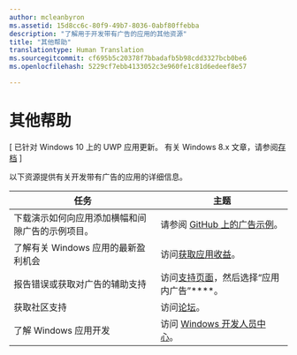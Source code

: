 ```yaml
---
author: mcleanbyron
ms.assetid: 15d8cc6c-80f9-49b7-8036-0abf80ffebba
description: "了解用于开发带有广告的应用的其他资源"
title: "其他帮助"
translationtype: Human Translation
ms.sourcegitcommit: cf695b5c20378f7bbadafb5b98cdd3327bcb0be6
ms.openlocfilehash: 5229cf7ebb4133052c3e960fe1c81d6edeef8e57

---
```


# 其他帮助


\[ 已针对 Windows 10 上的 UWP 应用更新。 有关 Windows 8.x 文章，请参阅[存档](http://go.microsoft.com/fwlink/p/?linkid=619132) \]

以下资源提供有关开发带有广告的应用的详细信息。

|  任务    | 主题 |               
|----------|-------|
| 下载演示如何向应用添加横幅和间隙广告的示例项目。     |请参阅 [GitHub 上的广告示例](http://aka.ms/githubads)。       |
| 了解有关 Windows 应用的最新盈利机会     | 访问[获取应用收益](https://developer.microsoft.com/en-us/windows/monetize)。        |
| 报告错误或获取对广告的辅助支持     | 访问[支持页面](https://go.microsoft.com/fwlink/p/?LinkId=331508)，然后选择“应用内广告”****。        |
| 获取社区支持     | 访问[论坛](http://go.microsoft.com/fwlink/p/?LinkId=401266)。       |
| 了解 Windows 应用开发     | 访问 [Windows 开发人员中心](http://msdn.microsoft.com/windows/apps)。        |



 

 

 



<!--HONumber=Jun16_HO4-->


